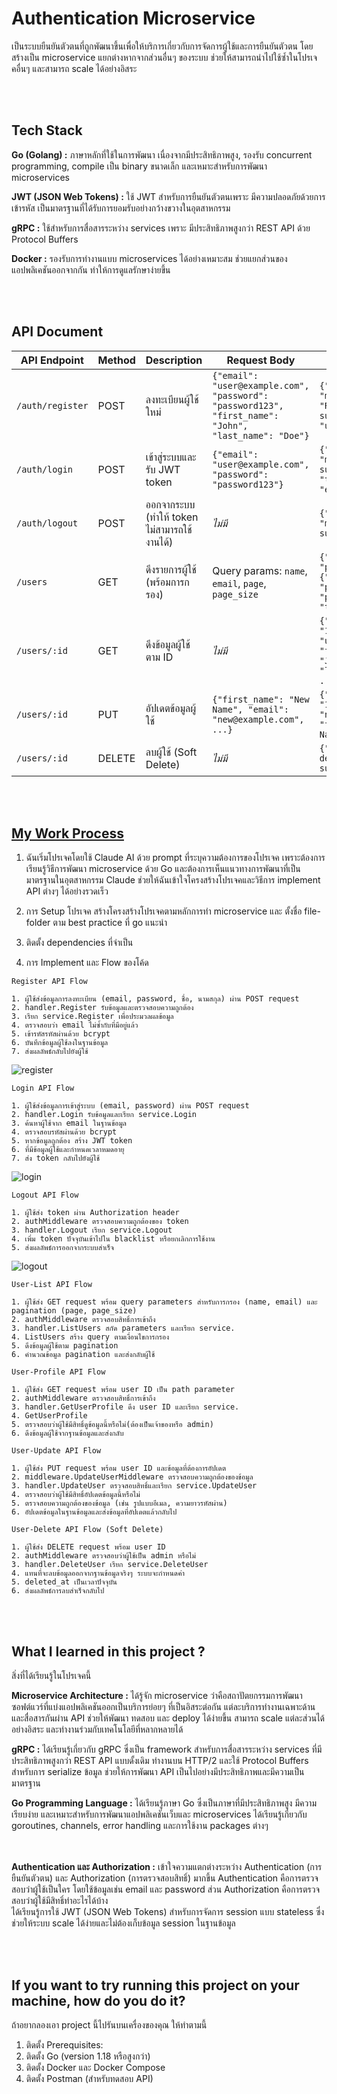 # Authentication Microservice 

เป็นระบบยืนยันตัวตนที่ถูกพัฒนาขึ้นเพื่อให้บริการเกี่ยวกับการจัดการผู้ใช้และการยืนยันตัวตน โดยสร้างเป็น microservice แยกต่างหากจากส่วนอื่นๆ ของระบบ ช่วยให้สามารถนำไปใช้ซ้ำในโปรเจคอื่นๆ และสามารถ scale ได้อย่างอิสระ

<br><br>
## Tech Stack

**Go (Golang)  :**  ภาษาหลักที่ใช้ในการพัฒนา เนื่องจากมีประสิทธิภาพสูง, รองรับ concurrent programming, compile เป็น binary ขนาดเล็ก และเหมาะสำหรับการพัฒนา microservices

**JWT (JSON Web Tokens) :** ใช้ JWT สำหรับการยืนยันตัวตนเพราะ มีความปลอดภัยด้วยการเข้ารหัส เป็นมาตรฐานที่ได้รับการยอมรับอย่างกว้างขวางในอุตสาหกรรม

**gRPC :**  ใช้สำหรับการสื่อสารระหว่าง services เพราะ มีประสิทธิภาพสูงกว่า REST API ด้วย Protocol Buffers

**Docker :** รองรับการทำงานแบบ microservices ได้อย่างเหมาะสม ช่วยแยกส่วนของแอปพลิเคชันออกจากกัน ทำให้การดูแลรักษาง่ายขึ้น

<br><br>
## API Document

| API Endpoint | Method | Description | Request Body | Response |
|-------------|--------|-------------|--------------|----------|
| `/auth/register` | POST | ลงทะเบียนผู้ใช้ใหม่ | `{"email": "user@example.com", "password": "password123", "first_name": "John", "last_name": "Doe"}` | `{"success": true, "message": "Registration successful", "user_id": "1"}` |
| `/auth/login` | POST | เข้าสู่ระบบและรับ JWT token | `{"email": "user@example.com", "password": "password123"}` | `{"success": true, "message": "Login successful", "token": "eyJhbGc..."}` |
| `/auth/logout` | POST | ออกจากระบบ (ทำให้ token ไม่สามารถใช้งานได้) | *ไม่มี* | `{"success": true, "message": "Logout successful"}` |
| `/users` | GET | ดึงรายการผู้ใช้ (พร้อมการกรอง) | Query params: `name`, `email`, `page`, `page_size` | `{"users": [...], "pagination": {"total": 25, "page": 1, "page_size": 10, "total_pages": 3}}` |
| `/users/:id` | GET | ดึงข้อมูลผู้ใช้ตาม ID | *ไม่มี* | `{"profile": {"id": "1", "email": "user@example.com", "first_name": "John", "last_name": "Doe", ...}}` |
| `/users/:id` | PUT | อัปเดตข้อมูลผู้ใช้ | `{"first_name": "New Name", "email": "new@example.com", ...}` | `{"user": {"id": "1", "email": "new@example.com", "first_name": "New Name", ...}}` |
| `/users/:id` | DELETE | ลบผู้ใช้ (Soft Delete) | *ไม่มี* | `{"message": "User deleted successfully"}` |

<br><br>
## [My Work Process](https://docs.google.com/document/d/1swFCn2uYX76xDOyTOceVm7SzhA1RU5OF-YCCSork-44/edit?usp=sharing)

1. ฉันเริ่มโปรเจคโดยใช้ Claude AI ด้วย prompt ที่ระบุความต้องการของโปรเจค เพราะต้องการเรียนรู้วิธีการพัฒนา microservice ด้วย Go และต้องการเห็นแนวทางการพัฒนาที่เป็นมาตรฐานในอุตสาหกรรม Claude ช่วยให้ฉันเข้าใจโครงสร้างโปรเจคและวิธีการ implement API ต่างๆ ได้อย่างรวดเร็ว


2. การ Setup โปรเจค สร้างโครงสร้างโปรเจคตามหลักการทำ microservice และ ตั้งชื่อ file-folder ตาม best practice ที่ go แนะนำ

3. ติดตั้ง dependencies ที่จำเป็น

4. การ Implement และ Flow ของโค้ด

```
Register API Flow

1. ผู้ใช้ส่งข้อมูลการลงทะเบียน (email, password, ชื่อ, นามสกุล) ผ่าน POST request
2. handler.Register รับข้อมูลและตรวจสอบความถูกต้อง
3. เรียก service.Register เพื่อประมวลผลข้อมูล
4. ตรวจสอบว่า email ไม่ซ้ำกับที่มีอยู่แล้ว
5. เข้ารหัสรหัสผ่านด้วย bcrypt
6. บันทึกข้อมูลผู้ใช้ลงในฐานข้อมูล
7. ส่งผลลัพธ์กลับไปยังผู้ใช้
```
![register](https://github.com/user-attachments/assets/9c658ed8-34b1-4b82-9e55-765def8e0ac9)


```
Login API Flow

1. ผู้ใช้ส่งข้อมูลการเข้าสู่ระบบ (email, password) ผ่าน POST request
2. handler.Login รับข้อมูลและเรียก service.Login
3. ค้นหาผู้ใช้จาก email ในฐานข้อมูล
4. ตรวจสอบรหัสผ่านด้วย bcrypt
5. หากข้อมูลถูกต้อง สร้าง JWT token 
6. ที่มีข้อมูลผู้ใช้และกำหนดเวลาหมดอายุ
7. ส่ง token กลับไปยังผู้ใช้
```
![login](https://github.com/user-attachments/assets/4d11d143-6096-49fb-ab05-5d8c21a4dbce)

```
Logout API Flow

1. ผู้ใช้ส่ง token ผ่าน Authorization header
2. authMiddleware ตรวจสอบความถูกต้องของ token
3. handler.Logout เรียก service.Logout
4. เพิ่ม token ปัจจุบันเข้าไปใน blacklist หรือยกเลิกการใช้งาน
5. ส่งผลลัพธ์การออกจากระบบสำเร็จ
```
![logout](https://github.com/user-attachments/assets/192735eb-961a-4e3f-a598-b6bd0f313439)

```
User-List API Flow

1. ผู้ใช้ส่ง GET request พร้อม query parameters สำหรับการกรอง (name, email) และ pagination (page, page_size)
2. authMiddleware ตรวจสอบสิทธิ์การเข้าถึง
3. handler.ListUsers สกัด parameters และเรียก service.
4. ListUsers สร้าง query ตามเงื่อนไขการกรอง
5. ดึงข้อมูลผู้ใช้ตาม pagination
6. คำนวณข้อมูล pagination และส่งกลับผู้ใช้
```

```
User-Profile API Flow

1. ผู้ใช้ส่ง GET request พร้อม user ID เป็น path parameter
2. authMiddleware ตรวจสอบสิทธิ์การเข้าถึง
3. handler.GetUserProfile ดึง user ID และเรียก service.
4. GetUserProfile
5. ตรวจสอบว่าผู้ใช้มีสิทธิ์ดูข้อมูลนี้หรือไม่(ต้องเป็นเจ้าของหรือ admin)
6. ดึงข้อมูลผู้ใช้จากฐานข้อมูลและส่งกลับ
```

```
User-Update API Flow

1. ผู้ใช้ส่ง PUT request พร้อม user ID และข้อมูลที่ต้องการอัปเดต
2. middleware.UpdateUserMiddleware ตรวจสอบความถูกต้องของข้อมูล
3. handler.UpdateUser ตรวจสอบสิทธิ์และเรียก service.UpdateUser
4. ตรวจสอบว่าผู้ใช้มีสิทธิ์อัปเดตข้อมูลนี้หรือไม่
5. ตรวจสอบความถูกต้องของข้อมูล (เช่น รูปแบบอีเมล, ความยาวรหัสผ่าน)
6. อัปเดตข้อมูลในฐานข้อมูลและส่งข้อมูลที่อัปเดตแล้วกลับไป
```

```
User-Delete API Flow (Soft Delete)

1. ผู้ใช้ส่ง DELETE request พร้อม user ID
2. authMiddleware ตรวจสอบว่าผู้ใช้เป็น admin หรือไม่
3. handler.DeleteUser เรียก service.DeleteUser
4. แทนที่จะลบข้อมูลออกจากฐานข้อมูลจริงๆ ระบบจะกำหนดค่า 
5. deleted_at เป็นเวลาปัจจุบัน
6. ส่งผลลัพธ์การลบสำเร็จกลับไป
```

<br><br>
## What I learned in this project ?
สิ่งที่ได้เรียนรู้ในโปรเจคนี้

**Microservice Architecture :** ได้รู้จัก microservice ว่าคือสถาปัตยกรรมการพัฒนาซอฟต์แวร์ที่แบ่งแอปพลิเคชันออกเป็นบริการย่อยๆ ที่เป็นอิสระต่อกัน แต่ละบริการทำงานเฉพาะด้านและสื่อสารกันผ่าน API ช่วยให้พัฒนา ทดสอบ และ deploy ได้ง่ายขึ้น สามารถ scale แต่ละส่วนได้อย่างอิสระ และทำงานร่วมกับเทคโนโลยีที่หลากหลายได้

**gRPC :** ได้เรียนรู้เกี่ยวกับ gRPC ซึ่งเป็น framework สำหรับการสื่อสารระหว่าง services ที่มีประสิทธิภาพสูงกว่า REST API แบบดั้งเดิม ทำงานบน HTTP/2 และใช้ Protocol Buffers สำหรับการ serialize ข้อมูล ช่วยให้การพัฒนา API เป็นไปอย่างมีประสิทธิภาพและมีความเป็นมาตรฐาน

**Go Programming Language :** ได้เรียนรู้ภาษา Go ซึ่งเป็นภาษาที่มีประสิทธิภาพสูง มีความเรียบง่าย และเหมาะสำหรับการพัฒนาแอปพลิเคชันเว็บและ microservices ได้เรียนรู้เกี่ยวกับ goroutines, channels, error handling และการใช้งาน packages ต่างๆ


<br><br>
**Authentication และ Authorization :** เข้าใจความแตกต่างระหว่าง Authentication (การยืนยันตัวตน) และ Authorization (การตรวจสอบสิทธิ์) มากขึ้น Authentication คือการตรวจสอบว่าผู้ใช้เป็นใคร โดยใช้ข้อมูลเช่น email และ password ส่วน Authorization คือการตรวจสอบว่าผู้ใช้มีสิทธิ์ทำอะไรได้บ้าง  
ได้เรียนรู้การใช้ JWT (JSON Web Tokens) สำหรับการจัดการ session แบบ stateless ซึ่งช่วยให้ระบบ scale ได้ง่ายและไม่ต้องเก็บข้อมูล session ในฐานข้อมูล

<br><br>
## If you want to try running this project on your machine, how do you do it?
ถ้าอยากลองเอา project นี้ไปรันบนเครื่องของคุณ ให้ทำตามนี้ 
1. ติดตั้ง Prerequisites:
2. ติดตั้ง Go (version 1.18 หรือสูงกว่า)
3. ติดตั้ง Docker และ Docker Compose
4. ติดตั้ง Postman (สำหรับทดสอบ API)
